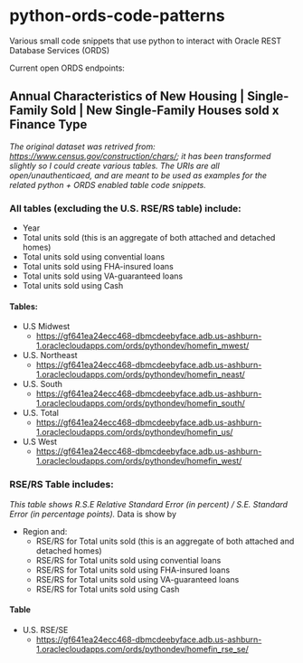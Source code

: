 # python-ords-code-patterns
Various small code snippets that use python to interact with Oracle REST Database Services (ORDS)

Current open ORDS endpoints: 

## Annual Characteristics of New Housing | Single-Family Sold | New Single-Family Houses sold x Finance Type
*The original dataset was retrived from: https://www.census.gov/construction/chars/;  it has been transformed slightly so I could create various tables. The URIs are all open/unauthenticaed, and are meant to be used as examples for the related python + ORDS enabled table code snippets.*

### All tables (excluding the U.S. RSE/RS table) include: 
- Year 
- Total units sold (this is an aggregate of both attached and detached homes)
- Total units sold using convential loans
- Total units sold using FHA-insured loans
- Total units sold using VA-guaranteed loans
- Total units sold using Cash 

#### Tables:
- U.S Midwest
  - https://gf641ea24ecc468-dbmcdeebyface.adb.us-ashburn-1.oraclecloudapps.com/ords/pythondev/homefin_mwest/
- U.S. Northeast
  - https://gf641ea24ecc468-dbmcdeebyface.adb.us-ashburn-1.oraclecloudapps.com/ords/pythondev/homefin_neast/
- U.S. South
  - https://gf641ea24ecc468-dbmcdeebyface.adb.us-ashburn-1.oraclecloudapps.com/ords/pythondev/homefin_south/
- U.S. Total
  - https://gf641ea24ecc468-dbmcdeebyface.adb.us-ashburn-1.oraclecloudapps.com/ords/pythondev/homefin_us/
- U.S West
  -  https://gf641ea24ecc468-dbmcdeebyface.adb.us-ashburn-1.oraclecloudapps.com/ords/pythondev/homefin_west/

### RSE/RS Table includes: 
*This table shows R.S.E Relative Standard Error (in percent) / S.E. Standard Error (in percentage points).* 
Data is show by 
- Region and:
  - RSE/RS for Total units sold (this is an aggregate of both attached and detached homes)
  - RSE/RS for Total units sold using convential loans
  - RSE/RS for Total units sold using FHA-insured loans
  - RSE/RS for Total units sold using VA-guaranteed loans
  - RSE/RS for Total units sold using Cash 

#### Table
- U.S. RSE/SE 
  - https://gf641ea24ecc468-dbmcdeebyface.adb.us-ashburn-1.oraclecloudapps.com/ords/pythondev/homefin_rse_se/
